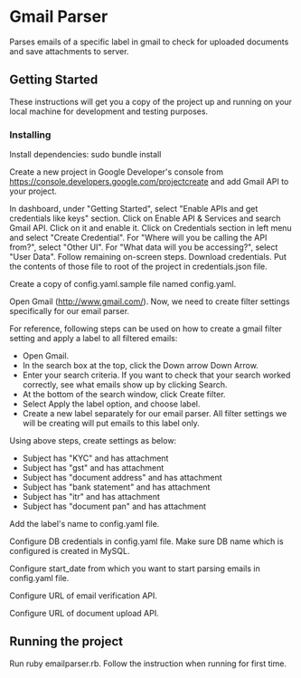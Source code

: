 # Gmail Parser

Parses emails of a specific label in gmail to check for uploaded documents and save attachments to server.

## Getting Started

These instructions will get you a copy of the project up and running on your local machine for development and testing purposes.

### Installing

Install dependencies:
sudo bundle install

Create a new project in Google Developer's console from https://console.developers.google.com/projectcreate and add Gmail API to your project.

In dashboard, under "Getting Started", select "Enable APIs and get credentials like keys" section.
Click on Enable API & Services and search Gmail API. Click on it and enable it.
Click on Credentials section in left menu and select "Create Credential". For "Where will you be calling the API from?", select "Other UI". For "What data will you be accessing?", select "User Data". Follow remaining on-screen steps. Download credentials. Put the contents of those file to root of the project in credentials.json file.

Create a copy of config.yaml.sample file named config.yaml.

Open Gmail (http://www.gmail.com/).
Now, we need to create filter settings specifically for our email parser.

For reference, following steps can be used on how to create a gmail filter setting and apply a label to all filtered emails:
- Open Gmail.
- In the search box at the top, click the Down arrow Down Arrow.
- Enter your search criteria. If you want to check that your search worked correctly, see what emails show up by clicking Search. 
- At the bottom of the search window, click Create filter.
- Select Apply the label option, and choose label.
- Create a new label separately for our email parser. All filter settings we will be creating will put emails to this label only.

Using above steps, create settings as below:
- Subject has "KYC" and has attachment
- Subject has "gst" and has attachment
- Subject has "document address" and has attachment
- Subject has "bank statement" and has attachment
- Subject has "itr" and has attachment
- Subject has "document pan" and has attachment

Add the label's name to config.yaml file.

Configure DB credentials in config.yaml file. Make sure DB name which is configured is created in MySQL.

Configure start_date from which you want to start parsing emails in config.yaml file.

Configure URL of email verification API.

Configure URL of document upload API.


## Running the project

Run ruby emailparser.rb. Follow the instruction when running for first time.

